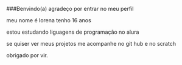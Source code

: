###Benvindo(a)
agradeço por entrar no meu perfil

meu nome é lorena tenho 16 anos 

estou estudando liguagens de programação no alura

se quiser ver meus projetos me acompanhe no git hub e no scratch

obrigado por vir.
